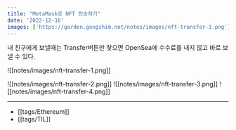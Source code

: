 ```yaml
---
title: "MetaMask로 NFT 전송하기"
date: '2022-12-16'
images: ['https://garden.gongshim.net/notes/images/nft-transfer-1.png']
---
```


내 친구에게 보낼때는 Transfer버튼만 찾으면 OpenSea에 수수료를 내지 않고 바로 보낼 수 있다.

![[notes/images/nft-transfer-1.png]]

![[notes/images/nft-transfer-2.png]]
![[notes/images/nft-transfer-3.png]]
![[notes/images/nft-transfer-4.png]]

---
- [[tags/Ethereum]]
- [[tags/TIL]]